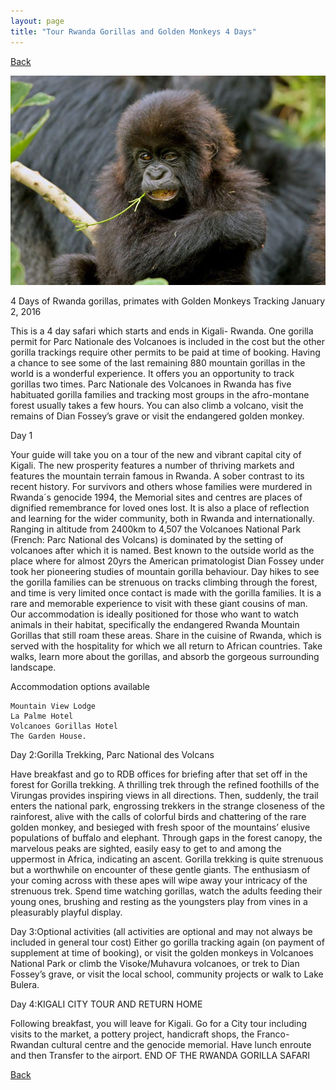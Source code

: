 ```yaml
---
layout: page
title: "Tour Rwanda Gorillas and Golden Monkeys 4 Days"
---
```

[Back](/tourprograms.md)

![image](/assets/rwanda_gorillas_golden_monkeys.jpg)

4 Days of Rwanda gorillas, primates with Golden Monkeys Tracking
January 2, 2016

This is a 4 day safari which starts and ends in Kigali- Rwanda. One gorilla permit for Parc Nationale des Volcanoes is included in the cost but the other gorilla trackings require other permits to be paid at time of booking. Having a chance to see some of the last remaining 880 mountain gorillas in the world is a wonderful experience. It offers you an opportunity to track gorillas two times. Parc Nationale des Volcanoes in Rwanda has five habituated gorilla families and tracking most groups in the afro-montane forest usually takes a few hours. You can also climb a volcano, visit the remains of Dian Fossey’s grave or visit the endangered golden monkey.

Day 1

Your guide will take you on a tour of the new and vibrant capital city of Kigali. The new prosperity features a number of thriving markets and features the mountain terrain famous in Rwanda. A sober contrast to its recent history. For survivors and others whose families were murdered in Rwanda´s genocide 1994, the Memorial sites and centres are places of dignified remembrance for loved ones lost. It is also a place of reflection and learning for the wider community, both in Rwanda and internationally.
Ranging in altitude from 2400km to 4,507 the Volcanoes National Park (French: Parc National des Volcans) is dominated by the setting of volcanoes after which it is named. Best known to the outside world as the place where for almost 20yrs the American primatologist Dian Fossey under took her pioneering studies of mountain gorilla behaviour. Day hikes to see the gorilla families can be strenuous on tracks climbing through the forest, and time is very limited once contact is made with the gorilla families. It is a rare and memorable experience to visit with these giant cousins of man.
Our accommodation is ideally positioned for those who want to watch animals in their habitat, specifically the endangered Rwanda Mountain Gorillas that still roam these areas. Share in the cuisine of Rwanda, which is served with the hospitality for which we all return to African countries. Take walks, learn more about the gorillas, and absorb the gorgeous surrounding landscape.

Accommodation options available

    Mountain View Lodge
    La Palme Hotel
    Volcanoes Gorillas Hotel
    The Garden House.

 

Day 2:Gorilla Trekking, Parc National des Volcans

Have breakfast and go to RDB offices for briefing after that set off in the forest for Gorilla trekking. A thrilling trek through the refined foothills of the Virungas provides inspiring views in all directions. Then, suddenly, the trail enters the national park, engrossing trekkers in the strange closeness of the rainforest, alive with the calls of colorful birds and chattering of the rare golden monkey, and besieged with fresh spoor of the mountains’ elusive populations of buffalo and elephant. Through gaps in the forest canopy, the marvelous peaks are sighted, easily easy to get to and among the uppermost in Africa, indicating an ascent. Gorilla trekking is quite strenuous but a worthwhile on encounter of these gentle giants. The enthusiasm of your coming across with these apes will wipe away your intricacy of the strenuous trek. Spend time watching gorillas, watch the adults feeding their young ones, brushing and resting as the youngsters play from vines in a pleasurably playful display.

Day 3:Optional activities (all activities are optional and may not always be included in general tour cost)
Either go gorilla tracking again (on payment of supplement at time of booking), or visit the golden monkeys in Volcanoes National Park or climb the Visoke/Muhavura volcanoes, or trek to Dian Fossey’s grave, or visit the local school, community projects or walk to Lake Bulera.

Day 4:KIGALI CITY TOUR AND RETURN HOME

Following breakfast, you will leave for Kigali. Go for a City tour including visits to the market, a pottery project, handicraft shops, the Franco-Rwandan cultural centre and the genocide memorial. Have lunch enroute and then Transfer to the airport.
END OF THE RWANDA GORILLA SAFARI

[Back](/tourprograms.md)

